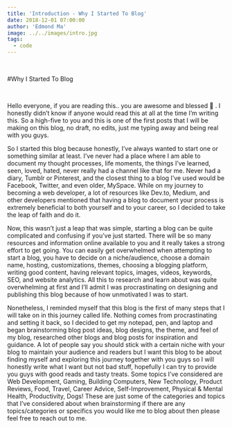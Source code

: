 ```yaml
---
title: 'Introduction - Why I Started To Blog'
date: 2018-12-01 07:00:00
author: 'Edmond Ma'
image: ../../images/intro.jpg
tags:
  - code
---
```


<br>

#Why I Started To Blog

<br>

Hello everyone, if you are reading this.. you are awesome and blessed 🙏 . I honestly didn’t know if anyone would read this at all at the time I’m writing this. So a high-five to you and this is one of the first posts that I will be making on this blog, no draft, no edits, just me typing away and being real with you guys.

So I started this blog because honestly, I’ve always wanted to start one or something similar at least. I’ve never had a place where I am able to document my thought processes, life moments, the things I’ve learned, seen, loved, hated, never really had a channel like that for me. Never had a diary, Tumblr or Pinterest, and the closest thing to a blog I’ve used would be Facebook, Twitter, and even older, MySpace. While on my journey to becoming a web developer, a lot of resources like Dev.to, Medium, and other developers mentioned that having a blog to document your process is extremely beneficial to both yourself and to your career, so I decided to take the leap of faith and do it.

Now, this wasn’t just a leap that was simple, starting a blog can be quite complicated and confusing if you’ve just started. There will be so many resources and information online available to you and it really takes a strong effort to get going. You can easily get overwhelmed when attempting to start a blog, you have to decide on a niche/audience, choose a domain name, hosting, customizations, themes, choosing a blogging platform, writing good content, having relevant topics, images, videos, keywords, SEO, and website analytics. All this to research and learn about was quite overwhelming at first and I’ll admit I was procrastinating on designing and publishing this blog because of how unmotivated I was to start.

Nonetheless, I reminded myself that this blog is the first of many steps that I will take on in this journey called life. Nothing comes from procrastinating and setting it back, so I decided to get my notepad, pen, and laptop and began brainstorming blog post ideas, blog designs, the theme, and feel of my blog, researched other blogs and blog posts for inspiration and guidance. A lot of people say you should stick with a certain niche with your blog to maintain your audience and readers but I want this blog to be about finding myself and exploring this journey together with you guys so I will honestly write what I want but not bad stuff, hopefully I can try to provide you guys with good reads and tasty treats. Some topics I’ve considered are Web Development, Gaming, Building Computers, New Technology, Product Reviews, Food, Travel, Career Advice, Self-Improvement, Physical & Mental Health, Productivity, Dogs! These are just some of the categories and topics that I’ve considered about when brainstorming if there are any topics/categories or specifics you would like me to blog about then please feel free to reach out to me.
